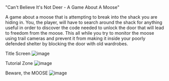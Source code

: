 "Can't Believe It's Not Deer - A Game About A Moose"

A game about a moose that is attempting to break into the shack you are hiding in.
You, the player, will have to search around the shack for anything useful in order to discover the code needed to unlock the door that will lead to freedom from the moose.
This all while you try to monitor the moose using trail cameras and prevent it from making it inside your poorly defended shelter by blocking the door with old wardrobes.

Title Screen
![image](https://github.com/user-attachments/assets/c055b3bc-49b0-4ab5-a119-d2f3ffdc9a5e)

Tutorial Zone
![image](https://github.com/user-attachments/assets/b871ca85-3ffb-494c-9e84-ac2c66690c4c)

Beware, the MOOSE
![image](https://github.com/user-attachments/assets/3fb2366b-c1e9-4a63-bf73-d04a0ecf728b)
